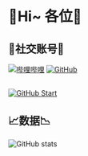 # 💎Hi~ 各位💎

## 🌟社交账号🌟
[![哔哩哔哩](https://img.shields.io/badge/哔哩哔哩-星川よる-blue.svg?logo=bilibili)](https://space.bilibili.com/3493294482917876)
[![GitHub](https://img.shields.io/badge/GitHub-星川よる-blue.svg?logo=github)](https://github.com/HoshikawaYoru)

## 
[![GitHub Start](https://github-readme-stats.vercel.app/api?username=HoshikawaYoru&show_icons=true&count_private=true&title_color=fff&text_color=fff&icon_color=fff&bg_color=30,c94b4b,4b134f)](https://github.com/HoshikawaYoru)

## 📈数据📉
![GitHub stats](https://github-readme-stats.vercel.app/api?username=HoshikawaYoru&show_icons=true&title_color=fff&text_color=fff&icon_color=fff&bg_color=30,c94b4b,4b134f)